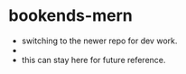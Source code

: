 ﻿# bookends-mern

- switching to the newer repo for dev work.
-  
- this can stay here for future reference.
